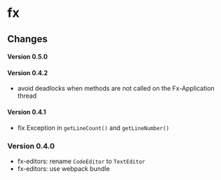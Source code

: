 # fx

## Changes

#### Version 0.5.0

#### Version 0.4.2

- avoid deadlocks when methods are not called on the Fx-Application thread

<!-- -->

#### Version 0.4.1

- fix Exception in `getLineCount()` and `getLineNumber()`

<!-- -->

### Version 0.4.0

- fx-editors: rename `CodeEditor` to `TextEditor`
- fx-editors: use webpack bundle

<!-- -->

